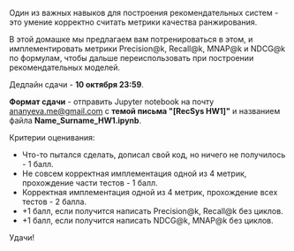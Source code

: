 Один из важных навыков для построения рекомендательных систем - это умение корректно считать метрики качества ранжирования.

В этой домашке мы предлагаем вам потренироваться в этом, и имплементировать метрики Precision@k, Recall@k, MNAP@k и NDCG@k по формулам, чтобы дальше переиспользовать при построении рекомендательных моделей.

Дедлайн сдачи - **10 октября 23:59**.

**Формат сдачи** - отправить Jupyter notebook на почту ananyeva.me@gmail.com с **темой письма "[RecSys HW1]"** и названием файла **Name_Surname_HW1.ipynb**.

Критерии оценивания:

* Что-то пытался сделать, дописал свой код, но ничего не получилось - 1 балл.
* Не совсем корректная имплементация одной из 4 метрик, прохождение части тестов - 1 балл.
* Корректная имплементация одной из 4 метрик, прохождение всех тестов - 2 балла.
* +1 балл, если получится написать Precision@k, Recall@k без циклов.
* +1 балл, если получится написать NDCG@k, MNAP@k без циклов.

Удачи!
